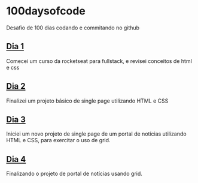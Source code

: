 # 100daysofcode
Desafio de 100 dias codando e commitando no github

## [Dia 1](dia1/day1.md)
Comecei um curso da rocketseat para fullstack, e revisei conceitos de html e css

## [Dia 2](dia2/day2.md)
Finalizei um projeto básico de single page utilizando HTML e CSS

## [Dia 3](dia3/day3.md)
Iniciei um novo projeto de single page de um portal de notícias utilizando HTML e CSS, para exercitar o uso de grid.

## [Dia 4](dia4/day4.md)
Finalizando o projeto de portal de notícias usando grid.
